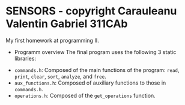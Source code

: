 # SENSORS - copyright Carauleanu Valentin Gabriel 311CAb

My first homework at programming II.

* Programm overview
The final program uses the following 3 static libraries:

- `commands.h`: Composed of the main functions of the program: `read`, `print`, `clear`, `sort`, `analyze`, and `free`.
- `aux_functions.h`: Composed of auxiliary functions to those in `commands.h`.
- `operations.h`: Composed of the `get_operations` function.
